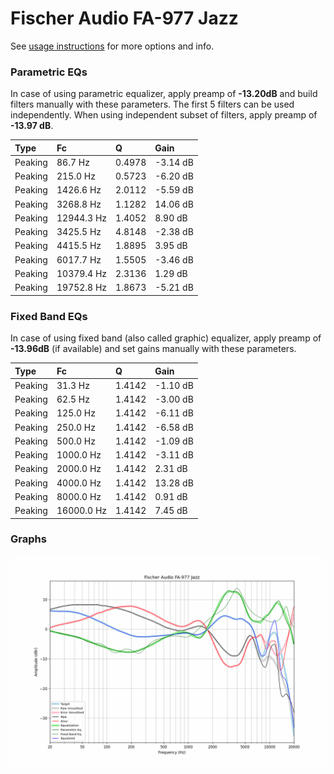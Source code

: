 # Fischer Audio FA-977 Jazz
See [usage instructions](https://github.com/jaakkopasanen/AutoEq#usage) for more options and info.

### Parametric EQs
In case of using parametric equalizer, apply preamp of **-13.20dB** and build filters manually
with these parameters. The first 5 filters can be used independently.
When using independent subset of filters, apply preamp of **-13.97 dB**.

| Type    | Fc         |      Q | Gain     |
|:--------|:-----------|:-------|:---------|
| Peaking | 86.7 Hz    | 0.4978 | -3.14 dB |
| Peaking | 215.0 Hz   | 0.5723 | -6.20 dB |
| Peaking | 1426.6 Hz  | 2.0112 | -5.59 dB |
| Peaking | 3268.8 Hz  | 1.1282 | 14.06 dB |
| Peaking | 12944.3 Hz | 1.4052 | 8.90 dB  |
| Peaking | 3425.5 Hz  | 4.8148 | -2.38 dB |
| Peaking | 4415.5 Hz  | 1.8895 | 3.95 dB  |
| Peaking | 6017.7 Hz  | 1.5505 | -3.46 dB |
| Peaking | 10379.4 Hz | 2.3136 | 1.29 dB  |
| Peaking | 19752.8 Hz | 1.8673 | -5.21 dB |

### Fixed Band EQs
In case of using fixed band (also called graphic) equalizer, apply preamp of **-13.96dB**
(if available) and set gains manually with these parameters.

| Type    | Fc         |      Q | Gain     |
|:--------|:-----------|:-------|:---------|
| Peaking | 31.3 Hz    | 1.4142 | -1.10 dB |
| Peaking | 62.5 Hz    | 1.4142 | -3.00 dB |
| Peaking | 125.0 Hz   | 1.4142 | -6.11 dB |
| Peaking | 250.0 Hz   | 1.4142 | -6.58 dB |
| Peaking | 500.0 Hz   | 1.4142 | -1.09 dB |
| Peaking | 1000.0 Hz  | 1.4142 | -3.11 dB |
| Peaking | 2000.0 Hz  | 1.4142 | 2.31 dB  |
| Peaking | 4000.0 Hz  | 1.4142 | 13.28 dB |
| Peaking | 8000.0 Hz  | 1.4142 | 0.91 dB  |
| Peaking | 16000.0 Hz | 1.4142 | 7.45 dB  |

### Graphs
![](./Fischer%20Audio%20FA-977%20Jazz.png)